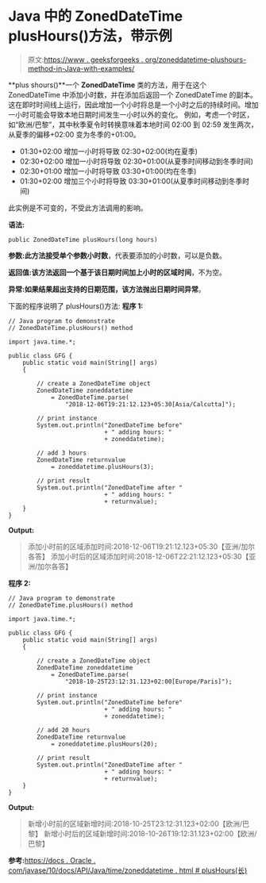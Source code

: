 # Java 中的 ZonedDateTime plusHours()方法，带示例

> 原文:[https://www . geeksforgeeks . org/zoneddatetime-plushours-method-in-Java-with-examples/](https://www.geeksforgeeks.org/zoneddatetime-plushours-method-in-java-with-examples/)

**plus shours()**一个 **ZonedDateTime** 类的方法，用于在这个 ZonedDateTime 中添加小时数，并在添加后返回一个 ZonedDateTime 的副本。这在即时时间线上运行，因此增加一个小时将总是一个小时之后的持续时间。增加一小时可能会导致本地日期时间发生一小时以外的变化。
例如，考虑一个时区，如“欧洲/巴黎”，其中秋季夏令时转换意味着本地时间 02:00 到 02:59 发生两次，从夏季的偏移+02:00 变为冬季的+01:00。

*   01:30+02:00 增加一小时将导致 02:30+02:00(均在夏季)
*   02:30+02:00 增加一小时将导致 02:30+01:00(从夏季时间移动到冬季时间)
*   02:30+01:00 增加一小时将导致 03:30+01:00(均在冬季)
*   01:30+02:00 增加三个小时将导致 03:30+01:00(从夏季时间移动到冬季时间)

此实例是不可变的，不受此方法调用的影响。

**语法:**

```
public ZonedDateTime plusHours(long hours)

```

**参数:**此方法接受单个参数**小时数**，代表要添加的小时数，可以是负数。

**返回值:**该方法返回一个基于该日期时间加上小时的**区域时间**，不为空。

**异常:**如果结果超出支持的日期范围，该方法抛出**日期时间异常**。

下面的程序说明了 plusHours()方法:
**程序 1:**

```
// Java program to demonstrate
// ZonedDateTime.plusHours() method

import java.time.*;

public class GFG {
    public static void main(String[] args)
    {

        // create a ZonedDateTime object
        ZonedDateTime zoneddatetime
            = ZonedDateTime.parse(
                "2018-12-06T19:21:12.123+05:30[Asia/Calcutta]");

        // print instance
        System.out.println("ZonedDateTime before"
                           + " adding hours: "
                           + zoneddatetime);

        // add 3 hours
        ZonedDateTime returnvalue
            = zoneddatetime.plusHours(3);

        // print result
        System.out.println("ZonedDateTime after "
                           + " adding hours: "
                           + returnvalue);
    }
}
```

**Output:**

> 添加小时前的区域添加时间:2018-12-06T19:21:12.123+05:30【亚洲/加尔各答】
> 添加小时后的区域添加时间:2018-12-06T22:21:12.123+05:30【亚洲/加尔各答】

**程序 2:**

```
// Java program to demonstrate
// ZonedDateTime.plusHours() method

import java.time.*;

public class GFG {
    public static void main(String[] args)
    {

        // create a ZonedDateTime object
        ZonedDateTime zoneddatetime
            = ZonedDateTime.parse(
                "2018-10-25T23:12:31.123+02:00[Europe/Paris]");

        // print instance
        System.out.println("ZonedDateTime before"
                           + " adding hours: "
                           + zoneddatetime);

        // add 20 hours
        ZonedDateTime returnvalue
            = zoneddatetime.plusHours(20);

        // print result
        System.out.println("ZonedDateTime after "
                           + " adding hours: "
                           + returnvalue);
    }
}
```

**Output:**

> 新增小时前的区域新增时间:2018-10-25T23:12:31.123+02:00【欧洲/巴黎】
> 新增小时后的区域新增时间:2018-10-26T19:12:31.123+02:00【欧洲/巴黎】

**参考:**[https://docs . Oracle . com/javase/10/docs/API/Java/time/zoneddatetime . html # plusHours(长)](https://docs.oracle.com/javase/10/docs/api/java/time/ZonedDateTime.html#plusHours(long))